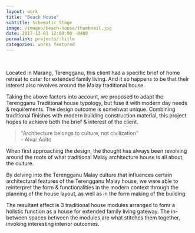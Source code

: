 ```yaml
---
layout: work
title: "Beach House"
subtitle: Schematic Stage
image: /images/beach-house/thumbnail.jpg
date: 2017-12-01 12:00:00 -0400
permalink: projects/:title
categories: works featured
---
```


<section>
  <div class="row">
    <div class="8u 12u$(medium)">
      <span class="image fit"><img src="{{ site.baseurl }}/images/beach-house/pic01.jpg" alt="" /></span>
      <span class="image fit"><img src="{{ site.baseurl }}/images/beach-house/pic02.jpg" alt="" /></span>
      <span class="image fit"><img src="{{ site.baseurl }}/images/beach-house/pic03.jpg" alt="" /></span>
      <span class="image fit"><img src="{{ site.baseurl }}/images/beach-house/pic04.jpg" alt="" /></span>
      <span class="image fit"><img src="{{ site.baseurl }}/images/beach-house/pic05.jpg" alt="" /></span>
      <span class="image fit"><img src="{{ site.baseurl }}/images/beach-house/pic06.jpg" alt="" /></span>
      <span class="image fit"><img src="{{ site.baseurl }}/images/beach-house/pic07.jpg" alt="" /></span>
      <span class="image fit"><img src="{{ site.baseurl }}/images/beach-house/pic08.jpg" alt="" /></span>
    </div>
    <div class="4u$ 12u$(medium) important(medium)">
      <p>
        Located in Marang, Terengganu, this client had a specific brief of home retreat to cater for extended family
        living. And it so happens to be that their interest also revolves around the Malay traditional house.
      </p>
      <p>
        Taking the above factors into account, we proposed to adapt the Terengganu Traditional house typology, but fuse
        it with modern day needs & requirements. The design outcome is somehwat unique. Combining traditional finishes
        with modern building construction material, this project hopes to achieve both the brief & interest of the
        client.
      </p>
      <blockquote>
        "Architecture belongs to culture, not civilization"
        <br />
        - Alvar Aolto      
      </blockquote>
      <p>
        When first approaching the design, the thought has always been revolving around the roots of what traditional
        Malay architecture house is all about, the culture.
      </p>
      <p>
        By delving into the Terengganu Malay culture that influences certain architectural features of the Terengganu
        Malay house, we were able to reinterpret the form & functionalities in the modern context through the planning
        of the house layout, as well as in the form making of the building.
      </p>
      <p>
        The resultant effect is 3 traditional house modules arranged to fomr a holistic function as a house for extended
        family living gateway. The in-between spaces between the modules are what stitches them together, invoking
        interesting interior outcomes.
      </p>
    </div>
  </div>
</section>